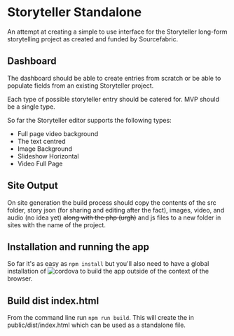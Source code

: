 # Storyteller Standalone

An attempt at creating a simple to use interface for the Storyteller long-form storytelling project as created and funded by Sourcefabric.

## Dashboard

The dashboard should be able to create entries from scratch or be able to populate fields from an existing Storyteller project.

Each type of possible storyteller entry should be catered for. MVP should be a single type.

So far the Storyteller editor supports the following types:

* Full page video background
* The text centred
* Image Background
* Slideshow Horizontal
* Video Full Page

## Site Output

On site generation the build process should copy the contents of the src folder, story json (for sharing and editing after the fact), images, video, and audio (no idea yet) ~~along with the php (urgh)~~ and js files to a new folder in sites with the name of the project.  

## Installation and running the app

So far it's as easy as `npm install` but you'll also need to have a global installation of ![cordova](https://cordova.apache.org/) to build the app outside of the context of the browser.

## Build dist index.html

From the command line run `npm run build`.  This will create the in public/dist/index.html which can be used as a standalone file.
